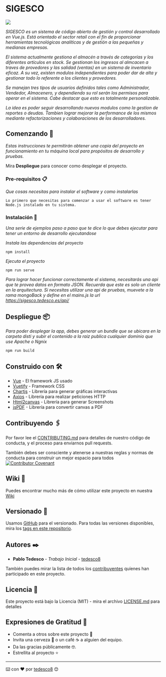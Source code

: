 # SIGESCO

<img src="https://res.cloudinary.com/ddzlqebet/image/upload/v1613667716/TedescoDev/proyectos/sigesco-inicio_imlazm.png">

_SIGESCO es un sistema de código abierto de gestión y control desarrollado en Vue.js. Está orientado el sector retail con el fin de proporcionar herramientas tecnológicas analíticas y de gestión a las pequeñas y medianas empresas._

_El sistema actualmente gestiona el almacén a través de categorías y los diferentes artículos en stock. Se gestionan los ingresos al almcacen a traves de provedores y las salidad (ventas) en un sistema de inventario eficaz. A su vez, existen modulos independientes para poder dar de alta y gestionar todo lo referente a los clientes y provedores._

_Se manejan tres tipos de usuarios definidos tales como Administrador, Vendedor, Almacenero, y dependiendo su rol serán los permisos para operar en el sistema. Cabe destacar que esto es totalmente personalizable._

_La idea es poder seguir desarrollando nuevos modulos como la gestion de reportes o deudas. Tambien lograr mejorar la performance de los mismos mediante refactorizaciones y colaboraciones de los desarrolladores._
## Comenzando 🚀

_Estas instrucciones te permitirán obtener una copia del proyecto en funcionamiento en tu máquina local para propósitos de desarrollo y pruebas._

Mira **Despliegue** para conocer como desplegar el proyecto.


### Pre-requisitos 📋

_Que cosas necesitas para instalar el software y como instalarlas_

```
Lo primero que necesitas para comenzar a usar el software es tener Node.js instalado en tu sistema.
```

### Instalación 🔧

_Una serie de ejemplos paso a paso que te dice lo que debes ejecutar para tener un entorno de desarrollo ejecutandose_

_Instala las dependencias del proyecto_

```
npm install
```

_Ejecuta el proyecto_

```
npm run serve
```

_Para lograr hacer funcionar correctamente el sistema, necesitarás una api que te provea datos en formato JSON. Recuerda que este es solo un cliente en la arquitectura. Si necesitas utilizar una api de pruebas, muevete a la rama mongoBack y define en el mains.js la url https://sigesco.tedesco.es/api/_

## Despliegue 📦

_Para poder desplegar la app, debes generar un bundle que se ubicara en la carpeta disti y subir el contenido a la raiz publica cualquier dominio que use Apache o Ngnix_
```
npm run build
```
## Construido con 🛠️

* [Vue](https://vuejs.org/) - El framework JS usado
* [Vuetify](https://vuetifyjs.com/en/) - Framework CSS
* [Chartjs](https://www.chartjs.org/) - Librería para generar gráficas interactivas
* [Axios](https://github.com/axios/axios) - Librería para realizar peticiones HTTP
* [Html2canvas](https://html2canvas.hertzen.com/) - Librería para generar Screenshots
* [jsPDF](http://raw.githack.com/MrRio/jsPDF/master/docs/index.html) - Librería para convertir canvas a PDF
## Contribuyendo 🖇️

Por favor lee el [CONTRIBUTING.md](https://github.com/tedesco8/SIGESCO/blob/master/CONTRIBUTING.md) para detalles de nuestro código de conducta, y el proceso para enviarnos pull requests.

También debes ser consciente y atenerse a nuestras reglas y normas de conducta para construir un mejor espacio para todos [![Contributor Covenant](https://img.shields.io/badge/Contributor%20Covenant-2.0-4baaaa.svg)](CODE_OF_CONDUCT.md)

## Wiki 📖

Puedes encontrar mucho más de cómo utilizar este proyecto en nuestra [Wiki](https://github.com/tedesco8/SIGESCO/wiki)

## Versionado 📌

Usamos [GitHub](https://github.com/) para el versionado. Para todas las versiones disponibles, mira los [tags en este repositorio](https://github.com/tu/proyecto/tags).

## Autores ✒️

* **Pablo Tedesco** - *Trabajo Inicial* - [tedesco8](https://github.com/tedesco8)

También puedes mirar la lista de todos los [contribuyentes](https://github.com/tedesco8/SIGESCO/graphs/contributors) quíenes han participado en este proyecto. 

## Licencia 📄

Este proyecto está bajo la Licencia (MIT) - mira el archivo [LICENSE.md](LICENSE.md) para detalles

## Expresiones de Gratitud 🎁

* Comenta a otros sobre este proyecto 📢
* Invita una cerveza 🍺 o un café ☕ a alguien del equipo. 
* Da las gracias públicamente 🤓.
* Estrellita al proyecto ⭐



---
⌨️ con ❤️ por [tedesco8](https://github.com/tedesco8) 😊
